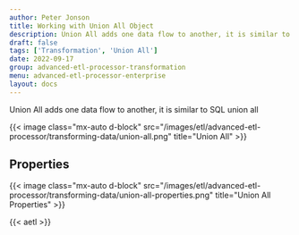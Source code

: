 ```yaml
---
author: Peter Jonson
title: Working with Union All Object
description: Union All adds one data flow to another, it is similar to SQL union all
draft: false
tags: ['Transformation', 'Union All']
date: 2022-09-17
group: advanced-etl-processor-transformation
menu: advanced-etl-processor-enterprise
layout: docs
---
```


Union All adds one data flow to another, it is similar to SQL union all

{{< image class="mx-auto d-block"  src="/images/etl/advanced-etl-processor/transforming-data/union-all.png" title="Union All" >}}

## Properties

{{< image class="mx-auto d-block"  src="/images/etl/advanced-etl-processor/transforming-data/union-all-properties.png" title="Union All Properties" >}}

{{< aetl >}}
